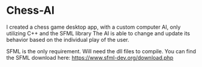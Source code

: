 # Chess-AI
I created a chess game desktop app, with a custom computer AI, only utilizing C++ and the SFML library
The AI is able to change and update its behavior based on the individual play of the user.



SFML is the only requirement. Will need the dll files to compile. You can find the SFML download here: https://www.sfml-dev.org/download.php
